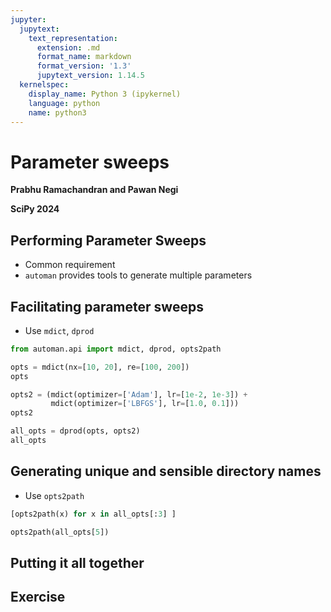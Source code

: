 ```yaml
---
jupyter:
  jupytext:
    text_representation:
      extension: .md
      format_name: markdown
      format_version: '1.3'
      jupytext_version: 1.14.5
  kernelspec:
    display_name: Python 3 (ipykernel)
    language: python
    name: python3
---
```


<!-- #region slideshow={"slide_type": "slide"} -->
# Parameter sweeps

**Prabhu Ramachandran and Pawan Negi**

**SciPy 2024**

<!-- #endregion -->

<!-- #region slideshow={"slide_type": "slide"} -->
## Performing Parameter Sweeps

- Common requirement
- `automan` provides tools to generate multiple parameters

<!-- #endregion -->

<!-- #region slideshow={"slide_type": "slide"} -->
## Facilitating parameter sweeps

- Use `mdict`, `dprod`

<!-- #endregion -->

```python
from automan.api import mdict, dprod, opts2path
```

```python
opts = mdict(nx=[10, 20], re=[100, 200])
opts
```

```python
opts2 = (mdict(optimizer=['Adam'], lr=[1e-2, 1e-3]) +
         mdict(optimizer=['LBFGS'], lr=[1.0, 0.1]))
opts2
```

```python
all_opts = dprod(opts, opts2)
all_opts
```
<!-- #region slideshow={"slide_type": "slide"} -->
## Generating unique and sensible directory names

- Use `opts2path`

<!-- #endregion -->

```python
[opts2path(x) for x in all_opts[:3] ]
```

```python
opts2path(all_opts[5])
```


<!-- #region slideshow={"slide_type": "slide"} -->
## Putting it all together

<!-- #endregion -->

<!-- #region slideshow={"slide_type": "slide"} -->
## Exercise

<!-- #endregion -->
